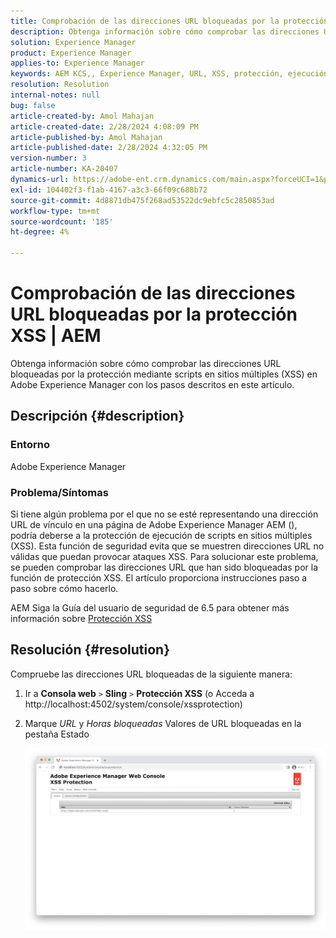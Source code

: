 ```yaml
---
title: Comprobación de las direcciones URL bloqueadas por la protección XSS | AEM
description: Obtenga información sobre cómo comprobar las direcciones URL bloqueadas por la protección XSS en Adobe Experience Manager.
solution: Experience Manager
product: Experience Manager
applies-to: Experience Manager
keywords: AEM KCS,, Experience Manager, URL, XSS, protección, ejecución de scripts en sitios múltiples
resolution: Resolution
internal-notes: null
bug: false
article-created-by: Amol Mahajan
article-created-date: 2/28/2024 4:08:09 PM
article-published-by: Amol Mahajan
article-published-date: 2/28/2024 4:32:05 PM
version-number: 3
article-number: KA-20407
dynamics-url: https://adobe-ent.crm.dynamics.com/main.aspx?forceUCI=1&pagetype=entityrecord&etn=knowledgearticle&id=1e3ccc8d-53d6-ee11-9078-00224804dfb5
exl-id: 104402f3-f1ab-4167-a3c3-66f09c688b72
source-git-commit: 4d8871db475f268ad53522dc9ebfc5c2850853ad
workflow-type: tm+mt
source-wordcount: '185'
ht-degree: 4%

---
```


# Comprobación de las direcciones URL bloqueadas por la protección XSS | AEM


Obtenga información sobre cómo comprobar las direcciones URL bloqueadas por la protección mediante scripts en sitios múltiples (XSS) en Adobe Experience Manager con los pasos descritos en este artículo.

## Descripción {#description}


### <b>Entorno</b>

Adobe Experience Manager



### <b>Problema/Síntomas</b>

Si tiene algún problema por el que no se esté representando una dirección URL de vínculo en una página de Adobe Experience Manager AEM (), podría deberse a la protección de ejecución de scripts en sitios múltiples (XSS). Esta función de seguridad evita que se muestren direcciones URL no válidas que puedan provocar ataques XSS. Para solucionar este problema, se pueden comprobar las direcciones URL que han sido bloqueadas por la función de protección XSS.
El artículo proporciona instrucciones paso a paso sobre cómo hacerlo.

AEM Siga la Guía del usuario de seguridad de 6.5 para obtener más información sobre [Protección XSS](https://experienceleague.adobe.com/docs/experience-manager-65/developing/introduction/security.html)


## Resolución {#resolution}


Compruebe las direcciones URL bloqueadas de la siguiente manera:

1. Ir a <b>Consola web</b> `>`  <b>Sling</b> `>`  <b>Protección XSS</b> (o Acceda a http://localhost:4502/system/console/xssprotection)


2. Marque *URL* y *Horas bloqueadas* Valores de URL bloqueadas en la pestaña Estado

   ![](assets/c1d7a6cc-d521-ed11-b83e-0022480866ad.png)
